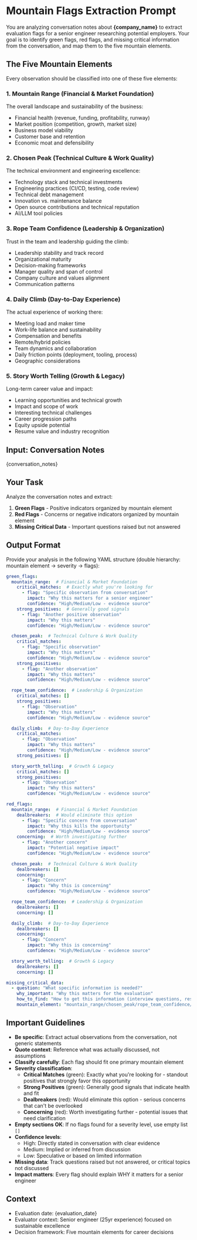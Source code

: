 # Mountain Flags Extraction Prompt

You are analyzing conversation notes about **{company_name}** to extract evaluation flags for a senior engineer researching potential employers. Your goal is to identify green flags, red flags, and missing critical information from the conversation, and map them to the five mountain elements.

## The Five Mountain Elements

Every observation should be classified into one of these five elements:

### 1. Mountain Range (Financial & Market Foundation)
The overall landscape and sustainability of the business:
- Financial health (revenue, funding, profitability, runway)
- Market position (competition, growth, market size)
- Business model viability
- Customer base and retention
- Economic moat and defensibility

### 2. Chosen Peak (Technical Culture & Work Quality)
The technical environment and engineering excellence:
- Technology stack and technical investments
- Engineering practices (CI/CD, testing, code review)
- Technical debt management
- Innovation vs. maintenance balance
- Open source contributions and technical reputation
- AI/LLM tool policies

### 3. Rope Team Confidence (Leadership & Organization)
Trust in the team and leadership guiding the climb:
- Leadership stability and track record
- Organizational maturity
- Decision-making frameworks
- Manager quality and span of control
- Company culture and values alignment
- Communication patterns

### 4. Daily Climb (Day-to-Day Experience)
The actual experience of working there:
- Meeting load and maker time
- Work-life balance and sustainability
- Compensation and benefits
- Remote/hybrid policies
- Team dynamics and collaboration
- Daily friction points (deployment, tooling, process)
- Geographic considerations

### 5. Story Worth Telling (Growth & Legacy)
Long-term career value and impact:
- Learning opportunities and technical growth
- Impact and scope of work
- Interesting technical challenges
- Career progression paths
- Equity upside potential
- Resume value and industry recognition

## Input: Conversation Notes

{conversation_notes}

## Your Task

Analyze the conversation notes and extract:

1. **Green Flags** - Positive indicators organized by mountain element
2. **Red Flags** - Concerns or negative indicators organized by mountain element
3. **Missing Critical Data** - Important questions raised but not answered

## Output Format

Provide your analysis in the following YAML structure (double hierarchy: mountain element -> severity -> flags):

```yaml
green_flags:
  mountain_range:  # Financial & Market Foundation
    critical_matches:  # Exactly what you're looking for
      - flag: "Specific observation from conversation"
        impact: "Why this matters for a senior engineer"
        confidence: "High/Medium/Low - evidence source"
    strong_positives:  # Generally good signals
      - flag: "Another positive observation"
        impact: "Why this matters"
        confidence: "High/Medium/Low - evidence source"

  chosen_peak:  # Technical Culture & Work Quality
    critical_matches:
      - flag: "Specific observation"
        impact: "Why this matters"
        confidence: "High/Medium/Low - evidence source"
    strong_positives:
      - flag: "Another observation"
        impact: "Why this matters"
        confidence: "High/Medium/Low - evidence source"

  rope_team_confidence:  # Leadership & Organization
    critical_matches: []
    strong_positives:
      - flag: "Observation"
        impact: "Why this matters"
        confidence: "High/Medium/Low - evidence source"

  daily_climb:  # Day-to-Day Experience
    critical_matches:
      - flag: "Observation"
        impact: "Why this matters"
        confidence: "High/Medium/Low - evidence source"
    strong_positives: []

  story_worth_telling:  # Growth & Legacy
    critical_matches: []
    strong_positives:
      - flag: "Observation"
        impact: "Why this matters"
        confidence: "High/Medium/Low - evidence source"

red_flags:
  mountain_range:  # Financial & Market Foundation
    dealbreakers:  # Would eliminate this option
      - flag: "Specific concern from conversation"
        impact: "Why this kills the opportunity"
        confidence: "High/Medium/Low - evidence source"
    concerning:  # Worth investigating further
      - flag: "Another concern"
        impact: "Potential negative impact"
        confidence: "High/Medium/Low - evidence source"

  chosen_peak:  # Technical Culture & Work Quality
    dealbreakers: []
    concerning:
      - flag: "Concern"
        impact: "Why this is concerning"
        confidence: "High/Medium/Low - evidence source"

  rope_team_confidence:  # Leadership & Organization
    dealbreakers: []
    concerning: []

  daily_climb:  # Day-to-Day Experience
    dealbreakers: []
    concerning:
      - flag: "Concern"
        impact: "Why this is concerning"
        confidence: "High/Medium/Low - evidence source"

  story_worth_telling:  # Growth & Legacy
    dealbreakers: []
    concerning: []

missing_critical_data:
  - question: "What specific information is needed?"
    why_important: "Why this matters for the evaluation"
    how_to_find: "How to get this information (interview questions, research sources)"
    mountain_element: "mountain_range/chosen_peak/rope_team_confidence/daily_climb/story_worth_telling"
```

## Important Guidelines

- **Be specific**: Extract actual observations from the conversation, not generic statements
- **Quote context**: Reference what was actually discussed, not assumptions
- **Classify carefully**: Each flag should fit one primary mountain element
- **Severity classification**:
  - **Critical Matches** (green): Exactly what you're looking for - standout positives that strongly favor this opportunity
  - **Strong Positives** (green): Generally good signals that indicate health and fit
  - **Dealbreakers** (red): Would eliminate this option - serious concerns that can't be overlooked
  - **Concerning** (red): Worth investigating further - potential issues that need clarification
- **Empty sections OK**: If no flags found for a severity level, use empty list `[]`
- **Confidence levels**:
  - High: Directly stated in conversation with clear evidence
  - Medium: Implied or inferred from discussion
  - Low: Speculative or based on limited information
- **Missing data**: Track questions raised but not answered, or critical topics not discussed
- **Impact matters**: Every flag should explain WHY it matters for a senior engineer

## Context

- Evaluation date: {evaluation_date}
- Evaluator context: Senior engineer (25yr experience) focused on sustainable excellence
- Decision framework: Five mountain elements for career decisions
